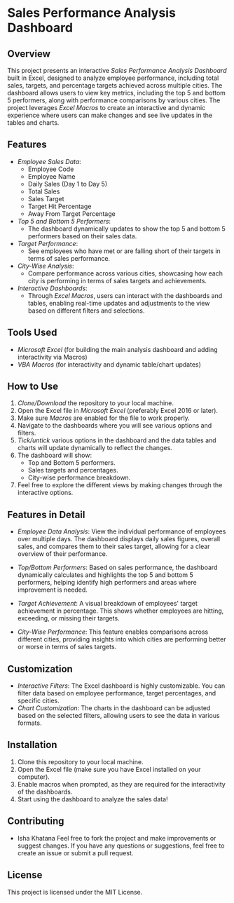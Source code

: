# Sales Performance Analysis Dashboard

## Overview

This project presents an interactive *Sales Performance Analysis Dashboard* built in Excel, designed to analyze employee performance, including total sales, targets, and percentage targets achieved across multiple cities. The dashboard allows users to view key metrics, including the top 5 and bottom 5 performers, along with performance comparisons by various cities. The project leverages *Excel Macros* to create an interactive and dynamic experience where users can make changes and see live updates in the tables and charts.

## Features

- *Employee Sales Data*: 
  - Employee Code
  - Employee Name
  - Daily Sales (Day 1 to Day 5)
  - Total Sales
  - Sales Target
  - Target Hit Percentage
  - Away From Target Percentage
- *Top 5 and Bottom 5 Performers*: 
  - The dashboard dynamically updates to show the top 5 and bottom 5 performers based on their sales data.
- *Target Performance*: 
  - See employees who have met or are falling short of their targets in terms of sales performance.
- *City-Wise Analysis*: 
  - Compare performance across various cities, showcasing how each city is performing in terms of sales targets and achievements.
- *Interactive Dashboards*:
  - Through *Excel Macros*, users can interact with the dashboards and tables, enabling real-time updates and adjustments to the view based on different filters and selections.

## Tools Used

- *Microsoft Excel* (for building the main analysis dashboard and adding interactivity via Macros)
- *VBA Macros* (for interactivity and dynamic table/chart updates)

## How to Use

1. *Clone/Download* the repository to your local machine.
2. Open the Excel file in *Microsoft Excel* (preferably Excel 2016 or later).
3. Make sure *Macros* are enabled for the file to work properly.
4. Navigate to the dashboards where you will see various options and filters.
5. *Tick/untick* various options in the dashboard and the data tables and charts will update dynamically to reflect the changes.
6. The dashboard will show:
   - Top and Bottom 5 performers.
   - Sales targets and percentages.
   - City-wise performance breakdown.
7. Feel free to explore the different views by making changes through the interactive options.

## Features in Detail

- *Employee Data Analysis*: View the individual performance of employees over multiple days. The dashboard displays daily sales figures, overall sales, and compares them to their sales target, allowing for a clear overview of their performance.
  
- *Top/Bottom Performers*: Based on sales performance, the dashboard dynamically calculates and highlights the top 5 and bottom 5 performers, helping identify high performers and areas where improvement is needed.

- *Target Achievement*: A visual breakdown of employees' target achievement in percentage. This shows whether employees are hitting, exceeding, or missing their targets.

- *City-Wise Performance*: This feature enables comparisons across different cities, providing insights into which cities are performing better or worse in terms of sales targets.

## Customization

- *Interactive Filters*: The Excel dashboard is highly customizable. You can filter data based on employee performance, target percentages, and specific cities.
- *Chart Customization*: The charts in the dashboard can be adjusted based on the selected filters, allowing users to see the data in various formats.

## Installation

1. Clone this repository to your local machine.
2. Open the Excel file (make sure you have Excel installed on your computer).
3. Enable macros when prompted, as they are required for the interactivity of the dashboards.
4. Start using the dashboard to analyze the sales data!

## Contributing
- Isha Khatana
Feel free to fork the project and make improvements or suggest changes. If you have any questions or suggestions, feel free to create an issue or submit a pull request.

## License

This project is licensed under the MIT License.